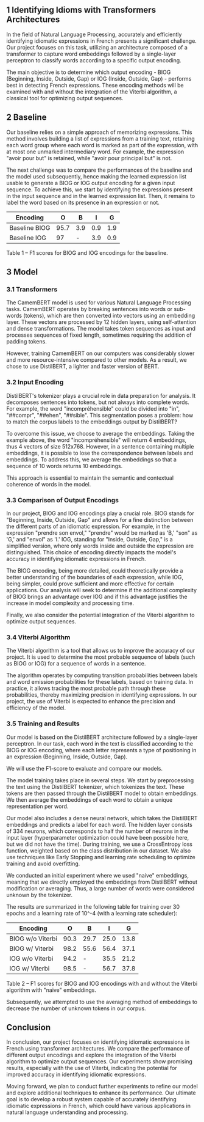 ## 1 Identifying Idioms with Transformers Architectures

In the field of Natural Language Processing, accurately and efficiently identifying idiomatic expressions in French presents a significant challenge. Our project focuses on this task, utilizing an architecture composed of a transformer to capture word embeddings followed by a single-layer perceptron to classify words according to a specific output encoding.

The main objective is to determine which output encoding - BIOG (Beginning, Inside, Outside, Gap) or IOG (Inside, Outside, Gap) - performs best in detecting French expressions. These encoding methods will be examined with and without the integration of the Viterbi algorithm, a classical tool for optimizing output sequences.

## 2 Baseline

Our baseline relies on a simple approach of memorizing expressions. This method involves building a list of expressions from a training text, retaining each word group where each word is marked as part of the expression, with at most one unmarked intermediary word. For example, the expression "avoir pour but" is retained, while "avoir pour principal but" is not.

The next challenge was to compare the performances of the baseline and the model used subsequently, hence making the learned expression list usable to generate a BIOG or IOG output encoding for a given input sequence. To achieve this, we start by identifying the expressions present in the input sequence and in the learned expression list. Then, it remains to label the word based on its presence in an expression or not.

| Encoding | O | B | I | G |
|----------|---|---|---|---|
| Baseline BIOG | 95.7 | 3.9 | 0.9 | 1.9 |
| Baseline IOG | 97 | - | 3.9 | 0.9 |

Table 1 – F1 scores for BIOG and IOG encodings for the baseline.

## 3 Model

### 3.1 Transformers

The CamemBERT model is used for various Natural Language Processing tasks. CamemBERT operates by breaking sentences into words or sub-words (tokens), which are then converted into vectors using an embedding layer. These vectors are processed by 12 hidden layers, using self-attention and dense transformations. The model takes token sequences as input and processes sequences of fixed length, sometimes requiring the addition of padding tokens.

However, training CamemBERT on our computers was considerably slower and more resource-intensive compared to other models. As a result, we chose to use DistilBERT, a lighter and faster version of BERT.

### 3.2 Input Encoding

DistilBERT's tokenizer plays a crucial role in data preparation for analysis. It decomposes sentences into tokens, but not always into complete words. For example, the word "incompréhensible" could be divided into "in", "##compr", "##ehen", "##sible". This segmentation poses a problem: how to match the corpus labels to the embeddings output by DistilBERT?

To overcome this issue, we choose to average the embeddings. Taking the example above, the word "incompréhensible" will return 4 embeddings, thus 4 vectors of size 512x768. However, in a sentence containing multiple embeddings, it is possible to lose the correspondence between labels and embeddings. To address this, we average the embeddings so that a sequence of 10 words returns 10 embeddings.

This approach is essential to maintain the semantic and contextual coherence of words in the model.

### 3.3 Comparison of Output Encodings

In our project, BIOG and IOG encodings play a crucial role. BIOG stands for "Beginning, Inside, Outside, Gap" and allows for a fine distinction between the different parts of an idiomatic expression. For example, in the expression "prendre son envol," "prendre" would be marked as 'B,' "son" as 'G,' and "envol" as 'I.' IOG, standing for "Inside, Outside, Gap," is a simplified version, where only words inside and outside the expression are distinguished. This choice of encoding directly impacts the model's accuracy in identifying idiomatic expressions in French.

The BIOG encoding, being more detailed, could theoretically provide a better understanding of the boundaries of each expression, while IOG, being simpler, could prove sufficient and more effective for certain applications. Our analysis will seek to determine if the additional complexity of BIOG brings an advantage over IOG and if this advantage justifies the increase in model complexity and processing time.

Finally, we also consider the potential integration of the Viterbi algorithm to optimize output sequences.

### 3.4 Viterbi Algorithm

The Viterbi algorithm is a tool that allows us to improve the accuracy of our project. It is used to determine the most probable sequence of labels (such as BIOG or IOG) for a sequence of words in a sentence.

The algorithm operates by computing transition probabilities between labels and word emission probabilities for these labels, based on training data. In practice, it allows tracing the most probable path through these probabilities, thereby maximizing precision in identifying expressions. In our project, the use of Viterbi is expected to enhance the precision and efficiency of the model.

### 3.5 Training and Results

Our model is based on the DistilBERT architecture followed by a single-layer perceptron. In our task, each word in the text is classified according to the BIOG or IOG encoding, where each letter represents a type of positioning in an expression (Beginning, Inside, Outside, Gap).

We will use the F1-score to evaluate and compare our models.

The model training takes place in several steps. We start by preprocessing the text using the DistilBERT tokenizer, which tokenizes the text. These tokens are then passed through the DistilBERT model to obtain embeddings. We then average the embeddings of each word to obtain a unique representation per word.

Our model also includes a dense neural network, which takes the DistilBERT embeddings and predicts a label for each word. The hidden layer consists of 334 neurons, which corresponds to half the number of neurons in the input layer (hyperparameter optimization could have been possible here, but we did not have the time). During training, we use a CrossEntropy loss function, weighted based on the class distribution in our dataset. We also use techniques like Early Stopping and learning rate scheduling to optimize training and avoid overfitting.

We conducted an initial experiment where we used "naive" embeddings, meaning that we directly employed the embeddings from DistilBERT without modification or averaging. Thus, a large number of words were considered unknown by the tokenizer.

The results are summarized in the following table for training over 30 epochs and a learning rate of 10^-4 (with a learning rate scheduler):

| Encoding | O | B | I | G |
|----------|---|---|---|---|
| BIOG w/o Viterbi | 90.3 | 29.7 | 25.0 | 13.8 |
| BIOG w/ Viterbi | 98.2 | 55.6 | 56.4 | 37.1 |
| IOG w/o Viterbi | 94.2 | - | 35.5 | 21.2 |
| IOG w/ Viterbi | 98.5 | - | 56.7 | 37.8 |

Table 2 – F1 scores for BIOG and IOG encodings with and without the Viterbi algorithm with "naive" embeddings.

Subsequently, we attempted to use the averaging method of embeddings to decrease the number of unknown tokens in our corpus.
## Conclusion

In conclusion, our project focuses on identifying idiomatic expressions in French using transformer architectures. We compare the performance of different output encodings and explore the integration of the Viterbi algorithm to optimize output sequences. Our experiments show promising results, especially with the use of Viterbi, indicating the potential for improved accuracy in identifying idiomatic expressions.

Moving forward, we plan to conduct further experiments to refine our model and explore additional techniques to enhance its performance. Our ultimate goal is to develop a robust system capable of accurately identifying idiomatic expressions in French, which could have various applications in natural language understanding and processing.

